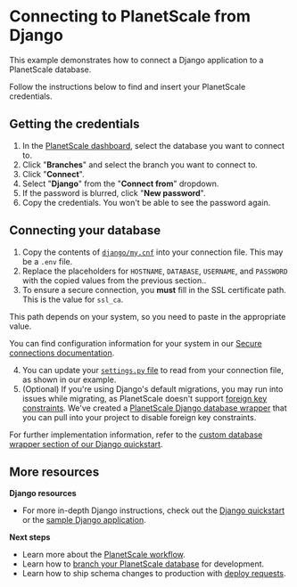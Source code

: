 # Connecting to PlanetScale from Django

This example demonstrates how to connect a Django application to a PlanetScale database.

Follow the instructions below to find and insert your PlanetScale credentials.

## Getting the credentials

1. In the [PlanetScale dashboard](https://app.planetscale.com), select the database you want to connect to.
2. Click "**Branches**" and select the branch you want to connect to.
3. Click "**Connect**".
4. Select "**Django**" from the "**Connect from**" dropdown.
5. If the password is blurred, click "**New password**".
6. Copy the credentials. You won't be able to see the password again.

## Connecting your database

1. Copy the contents of [`django/my.cnf`](https://github.com/planetscale/connection-examples/blob/main/python/django/my.cnf) into your connection file. This may be a `.env` file.
2. Replace the placeholders for `HOSTNAME`, `DATABASE`, `USERNAME`, and `PASSWORD` with the copied values from the previous section..
3. To ensure a secure connection, you **must** fill in the SSL certificate path. This is the value for `ssl_ca`.

This path depends on your system, so you need to paste in the appropriate value.

You can find configuration information for your system in our [Secure connections documentation](/concepts/secure-connections#ca-root-configuration).

4. You can update your [`settings.py` file](https://github.com/planetscale/connection-examples/blob/main/python/django/settings.py) to read from your connection file, as shown in our example.
5. (Optional) If you're using Django's default migrations, you may run into issues while migrating, as PlanetScale doesn't support [foreign key constraints](https://docs.planetscale.com/learn/operating-without-foreign-key-constraints). We've created a [PlanetScale Django database wrapper](https://github.com/planetscale/django_psdb_engine.git) that you can pull into your project to disable foreign key constraints. 

For further implementation information, refer to the [custom database wrapper section of our Django quickstart](https://docs.planetscale.com/tutorials/connect-django-app#optional-%E2%80%94-bring-in-planetscale-custom-database-wrapper). 

## More resources

**Django resources**
- For more in-depth Django instructions, check out the [Django quickstart](https://docs.planetscale.com/tutorials/connect-django-app) or the [sample Django application](https://github.com/planetscale/django-example).

**Next steps**

- Learn more about the [PlanetScale workflow](https://docs.planetscale.com/concepts/planetscale-workflow).
- Learn how to [branch your PlanetScale database](https://docs.planetscale.com/concepts/branching) for development.
- Learn how to ship schema changes to production with [deploy requests](https://docs.planetscale.com/concepts/deploy-requests).